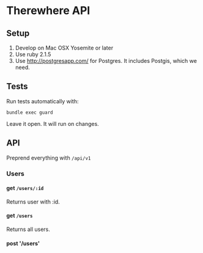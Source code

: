 # Therewhere API

## Setup

1. Develop on Mac OSX Yosemite or later
1. Use ruby 2.1.5
1. Use http://postgresapp.com/ for Postgres. It includes Postgis, which we need.

## Tests

Run tests automatically with:

```
bundle exec guard
```

Leave it open. It will run on changes.

## API

Preprend everything with `/api/v1`

### Users

#### get `/users/:id`

Returns user with :id.

#### get `/users`

Returns all users.

#### post '/users'
